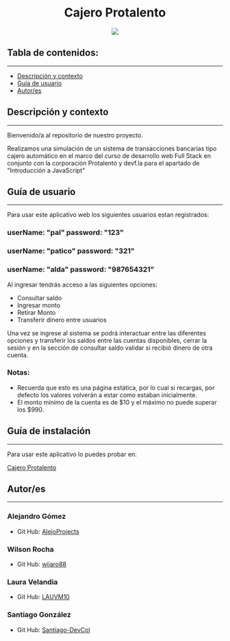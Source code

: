 <h1 align="center"> Cajero Protalento</h1>
<p align="center"><img src="https://i.imgur.com/xeEsrG4.png"/></p> 

## Tabla de contenidos:
---

- [Descripción y contexto](#descripción-y-contexto)
- [Guía de usuario](#guía-de-usuario)
- [Autor/es](#autores)

## Descripción y contexto
---
Bienvenido/a al repositorio de nuestro proyecto.

Realizamos una simulación de un sistema de transacciones bancarias tipo cajero automático en el marco del curso de desarrollo web Full Stack en conjunto con la corporación Protalento y devf.la para el apartado de "Introducción a JavaScript"

## Guía de usuario
---
Para usar este aplicativo web los siguientes usuarios estan registrados:

### userName: "pal"  password: "123"
### userName: "patico"  password: "321"
### userName: "alda"  password: "987654321"

Al ingresar tendrás acceso a las siguientes opciones:
- Consultar saldo
- Ingresar monto
- Retirar Monto
- Transferir dinero entre usuarios

Una vez se ingrese al sistema se podrá interactuar entre las diferentes opciones y transferir los saldos entre las cuentas disponibles,  cerrar la sesión y en la sección de consultar saldo validar si recibió dinero de otra cuenta.

### Notas: 
- Recuerda que esto es una página estática, por lo cual si recargas, por defecto los valores volverán a estar como estaban inicialmente.
- El monto mínimo de la cuenta es de $10 y el máximo no puede superar los $990.

## Guía de instalación
---
Para usar este aplicativo lo puedes probar en: <p><a href="https://santiago-devcol.github.io/pruebas_cajero/" target="_blank">Cajero Protalento</a></p> 

## Autor/es
---
### Alejandro Gómez
- <p>Git Hub: <a href="https://github.com/AlejoProjects" target="_blank">AlejoProjects</a></p>
### Wilson Rocha
- <p>Git Hub: <a href="https://github.com/wijaro88" target="_blank">wijaro88</a></p>
### Laura Velandia
- <p>Git Hub: <a href="https://github.com/LAUVM10" target="_blank">LAUVM10</a></p>
### Santiago González
- <p>Git Hub: <a href="https://github.com/Santiago-DevCol" target="_blank">Santiago-DevCol</a></p>
